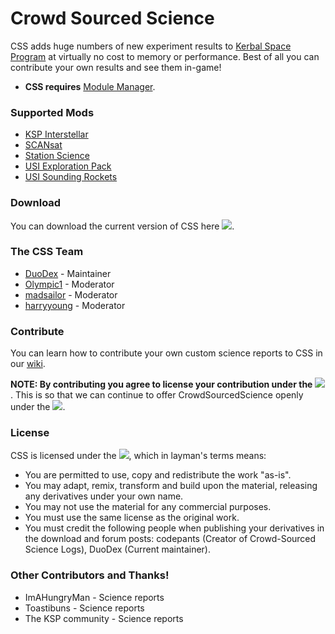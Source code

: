 Crowd Sourced Science
===
CSS adds huge numbers of new experiment results to [Kerbal Space Program](http://kerbalspaceprogram.com/) at virtually no cost to memory or performance.  Best of all you can contribute your own results and see them in-game!  

* **CSS requires** [Module Manager](http://forum.kerbalspaceprogram.com/threads/55219).

### Supported Mods
* [KSP Interstellar](http://forum.kerbalspaceprogram.com/threads/104943)
* [SCANsat](http://forum.kerbalspaceprogram.com/threads/80369)
* [Station Science](http://forum.kerbalspaceprogram.com/threads/54774)
* [USI Exploration Pack](http://forum.kerbalspaceprogram.com/threads/86695)
* [USI Sounding Rockets](http://forum.kerbalspaceprogram.com/threads/102502)		

### Download   
You can download the current version of CSS here [![][shield:release-latest]][GIT:release].

### The CSS Team
* [DuoDex](http://forum.kerbalspaceprogram.com/members/110055) - Maintainer
* [Olympic1](http://forum.kerbalspaceprogram.com/members/81815) - Moderator
* [madsailor](http://forum.kerbalspaceprogram.com/members/123944) - Moderator
* [harryyoung](http://forum.kerbalspaceprogram.com/members/109719) - Moderator

### Contribute
You can learn how to contribute your own custom science reports to CSS in our [wiki](http://github.com/DuoDex/CrowdSourcedScience/wiki).  

**NOTE: By contributing you agree to license your contribution under the** [![][shield:CC01]][License:1.0]. This is so that we can continue to offer CrowdSourcedScience openly under the [![][shield:CCO4]][License:4.0].

### License

CSS is licensed under the [![][shield:CCO4]][License:4.0], which in layman's terms means:  

* You are permitted to use, copy and redistribute the work "as-is".  
* You may adapt, remix, transform and build upon the material, releasing any derivatives under your own name.  
* You may not use the material for any commercial purposes.  
* You must use the same license as the original work.  
* You must credit the following people when publishing your derivatives in the download and forum posts: codepants (Creator of Crowd-Sourced Science Logs), DuoDex (Current maintainer).  

### Other Contributors and Thanks!
* ImAHungryMan - Science reports
* Toastibuns - Science reports
* The KSP community - Science reports

[GIT:release]: http://github.com/DuoDex/CrowdSourcedScience/releases/latest
[License:4.0]: http://creativecommons.org/licenses/by-nc-sa/4.0/legalcode
[License:1.0]: https://creativecommons.org/publicdomain/zero/1.0/
[shield:release-latest]: http://img.shields.io/github/release/DuoDex/CrowdSourcedScience.svg
[shield:CCO4]: http://img.shields.io/badge/license-CC%20BY--NC--SA%204.0-blue.svg
[shield:CC01]: http://img.shields.io/badge/license-CC0%201.0-blue.svg